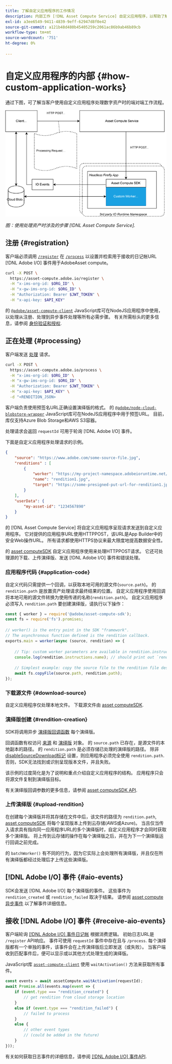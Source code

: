 ```yaml
---
title: 了解自定义应用程序的工作情况
description: 内部工作 [!DNL Asset Compute Service] 自定义应用程序，以帮助了解其工作方式。
exl-id: a3ee6549-9411-4839-9eff-62947d8f0e42
source-git-commit: a121b48d480b45405259c2061ac86b9ab46b89cb
workflow-type: tm+mt
source-wordcount: '751'
ht-degree: 0%

---
```


# 自定义应用程序的内部 {#how-custom-application-works}

通过下图，可了解当客户使用自定义应用程序处理数字资产时的端对端工作流程。

![自定义应用程序工作流](assets/customworker.png)

*图：使用处理资产时涉及的步骤 [!DNL Asset Compute Service].*

## 注册 {#registration}

客户端必须调用 [`/register`](api.md#register) 在 [`/process`](api.md#process-request) 以设置并检索用于接收的日记帐URL [!DNL Adobe I/O] 事件用于AdobeAsset compute。

```sh
curl -X POST \
  https://asset-compute.adobe.io/register \
  -H "x-ims-org-id: $ORG_ID" \
  -H "x-gw-ims-org-id: $ORG_ID" \
  -H "Authorization: Bearer $JWT_TOKEN" \
  -H "x-api-key: $API_KEY"
```

的 [`@adobe/asset-compute-client`](https://github.com/adobe/asset-compute-client#usage) JavaScript库可在NodeJS应用程序中使用，以处理从注册、处理到异步事件处理等所有必需步骤。 有关所需标头的更多信息，请参阅 [身份验证和授权](api.md).

## 正在处理 {#processing}

客户端发送 [处理](api.md#process-request) 请求。

```sh
curl -X POST \
  https://asset-compute.adobe.io/process \
  -H "x-ims-org-id: $ORG_ID" \
  -H "x-gw-ims-org-id: $ORG_ID" \
  -H "Authorization: Bearer $JWT_TOKEN" \
  -H "x-api-key: $API_KEY" \
  -d "<RENDITION_JSON>
```

客户端负责使用预签名URL正确设置演绎版的格式。 的 [`@adobe/node-cloud-blobstore-wrapper`](https://github.com/adobe/node-cloud-blobstore-wrapper#presigned-urls) JavaScript库可在NodeJS应用程序中用于预签URL。 目前，库仅支持Azure Blob Storage和AWS S3容器。

处理请求会返回 `requestId` 可用于轮询 [!DNL Adobe I/O] 事件。

下面是自定义应用程序处理请求的示例。

```json
{
    "source": "https://www.adobe.com/some-source-file.jpg",
    "renditions" : [
        {
            "worker": "https://my-project-namespace.adobeioruntime.net/api/v1/web/my-namespace-version/my-worker",
            "name": "rendition1.jpg",
            "target": "https://some-presigned-put-url-for-rendition1.jpg",
        }
    ],
    "userData": {
        "my-asset-id": "1234567890"
    }
}
```

的 [!DNL Asset Compute Service] 将自定义应用程序呈现请求发送到自定义应用程序。 它对提供的应用程序URL使用HTTPPOST，该URL是App Builder中的安全Web操作URL。 所有请求都使用HTTPS协议来最大限度地提高数据安全性。

的 [asset computeSDK](https://github.com/adobe/asset-compute-sdk#adobe-asset-compute-worker-sdk) 自定义应用程序使用来处理HTTPPOST请求。 它还可处理源的下载、上传演绎版、发送 [!DNL Adobe I/O] 事件和错误处理。

<!-- TBD: Add the application diagram. -->

### 应用程序代码 {#application-code}

自定义代码只需提供一个回调，以获取本地可用的源文件(`source.path`)。 的 `rendition.path` 是放置资产处理请求最终结果的位置。 自定义应用程序使用回调将本地可用的源文件转换为使用传递的名称(`rendition.path`)。 自定义应用程序必须写入 `rendition.path` 要创建演绎版，请执行以下操作：

```javascript
const { worker } = require('@adobe/asset-compute-sdk');
const fs = require('fs').promises;

// worker() is the entry point in the SDK "framework".
// The asynchronous function defined is the rendition callback.
exports.main = worker(async (source, rendition) => {

    // Tip: custom worker parameters are available in rendition.instructions.
    console.log(rendition.instructions.name); // should print out `rendition.jpg`.

    // Simplest example: copy the source file to the rendition file destination so as to transfer the asset as is without processing.
    await fs.copyFile(source.path, rendition.path);
});
```

### 下载源文件 {#download-source}

自定义应用程序仅处理本地文件。 下载源文件由 [asset computeSDK](https://github.com/adobe/asset-compute-sdk#adobe-asset-compute-worker-sdk).

### 演绎版创建 {#rendition-creation}

SDK将调用异步 [演绎版回调函数](https://github.com/adobe/asset-compute-sdk#rendition-callback-for-worker-required) 每个演绎版。

回调函数有权访问 [来源](https://github.com/adobe/asset-compute-sdk#source) 和 [演绎版](https://github.com/adobe/asset-compute-sdk#rendition) 对象。 的 `source.path` 已存在，是源文件的本地副本的路径。 的 `rendition.path` 是必须存储已处理的演绎版的路径。 除非 [disableSourceDownload标记](https://github.com/adobe/asset-compute-sdk#worker-options-optional) 设置，则应用程序必须完全使用 `rendition.path`. 否则，SDK无法找到或识别呈现版本文件，并且失败。

该示例的过度简化是为了说明和重点介绍自定义应用程序的结构。 应用程序只会将源文件复制到演绎版目标。

有关演绎版回调参数的更多信息，请参阅 [asset computeSDK API](https://github.com/adobe/asset-compute-sdk#api-details).

### 上传演绎版 {#upload-rendition}

在创建每个演绎版并将其存储在文件中后，该文件的路径为 `rendition.path`, [asset computeSDK](https://github.com/adobe/asset-compute-sdk#adobe-asset-compute-worker-sdk) 将每个呈现版本上传到云存储(AWS或Azure)。 当且仅当传入请求具有指向同一应用程序URL的多个演绎版时，自定义应用程序才会同时获取多个演绎版。 将上传到云存储的操作在每个演绎版之后，并在为下一个演绎版运行回调之前完成。

的 `batchWorker()` 有不同的行为，因为它实际上会处理所有演绎版，并且仅在所有演绎版都经过处理后才上传这些演绎版。

## [!DNL Adobe I/O] 事件 {#aio-events}

SDK会发送 [!DNL Adobe I/O] 每个演绎版的事件。 这些事件为 `rendition_created` 或 `rendition_failed` 取决于结果。 请参阅 [asset compute异步事件](api.md#asynchronous-events) 以了解事件详细信息。

## 接收 [!DNL Adobe I/O] 事件 {#receive-aio-events}

客户端轮询 [[!DNL Adobe I/O] 事件日记帐](https://www.adobe.io/apis/experienceplatform/events/ioeventsapi.html#/Journaling) 根据消费逻辑。 初始日志URL是 `/register` API响应。 事件可使用 `requestId` 事件中存在且与 `/process`. 每个演绎版都有一个单独的事件，该事件会在上传演绎版后立即发送（或失败）。 当客户端收到匹配事件后，便可以显示或以其他方式处理生成的演绎版。

JavaScript库 [`asset-compute-client`](https://github.com/adobe/asset-compute-client#usage) 使用 `waitActivation()` 方法来获取所有事件。

```javascript
const events = await assetCompute.waitActivation(requestId);
await Promise.all(events.map(event => {
    if (event.type === "rendition_created") {
        // get rendition from cloud storage location
    }
    else if (event.type === "rendition_failed") {
        // failed to process
    }
    else {
        // other event types
        // (could be added in the future)
    }
}));
```

有关如何获取日志事件的详细信息，请参阅 [[!DNL Adobe I/O] 事件API](https://www.adobe.io/apis/experienceplatform/events/ioeventsapi.html#!adobedocs/adobeio-events/master/events-api-reference.yaml).

<!-- TBD:
* Illustration of the controls/data flow.
* Basic overview, in text and not code, of how an application works.
-->
